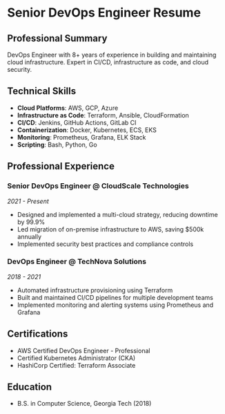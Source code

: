 # Senior DevOps Engineer Resume

## Professional Summary
DevOps Engineer with 8+ years of experience in building and maintaining cloud infrastructure. Expert in CI/CD, infrastructure as code, and cloud security.

## Technical Skills
- **Cloud Platforms**: AWS, GCP, Azure
- **Infrastructure as Code**: Terraform, Ansible, CloudFormation
- **CI/CD**: Jenkins, GitHub Actions, GitLab CI
- **Containerization**: Docker, Kubernetes, ECS, EKS
- **Monitoring**: Prometheus, Grafana, ELK Stack
- **Scripting**: Bash, Python, Go

## Professional Experience

### Senior DevOps Engineer @ CloudScale Technologies
*2021 - Present*
- Designed and implemented a multi-cloud strategy, reducing downtime by 99.9%
- Led migration of on-premise infrastructure to AWS, saving $500k annually
- Implemented security best practices and compliance controls

### DevOps Engineer @ TechNova Solutions
*2018 - 2021*
- Automated infrastructure provisioning using Terraform
- Built and maintained CI/CD pipelines for multiple development teams
- Implemented monitoring and alerting systems using Prometheus and Grafana

## Certifications
- AWS Certified DevOps Engineer - Professional
- Certified Kubernetes Administrator (CKA)
- HashiCorp Certified: Terraform Associate

## Education
- B.S. in Computer Science, Georgia Tech (2018)
